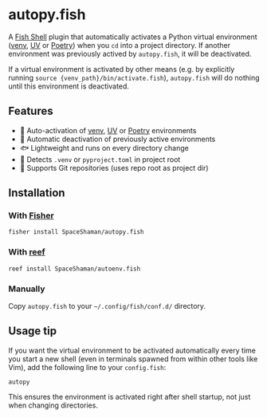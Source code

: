 # autopy.fish

A [Fish Shell](https://fishshell.com/) plugin that automatically activates a Python virtual environment ([venv](https://docs.python.org/3/library/venv.html), [UV](https://docs.astral.sh/uv/) or [Poetry](https://python-poetry.org/)) when you `cd` into a project directory. If another environment was previously actived by `autopy.fish`, it will be deactivated.

If a virtual environment is activated by other means (e.g. by explicitly running `source {venv_path}/bin/activate.fish`), `autopy.fish` will do nothing until this environment is deactivated.

## Features

- 🔁 Auto-activation of [venv](https://docs.python.org/3/library/venv.html), [UV](https://docs.astral.sh/uv/) or [Poetry](https://python-poetry.org/) environments
- 🔻 Automatic deactivation of previously active environments
- 🐟 Lightweight and runs on every directory change
- 🧠 Detects `.venv` or `pyproject.toml` in project root
- 🐙 Supports Git repositories (uses repo root as project dir)

## Installation

### With [Fisher](https://github.com/jorgebucaran/fisher)

```fish
fisher install SpaceShaman/autopy.fish
```

### With [reef](https://github.com/danielb2/reef)

```fish
reef install SpaceShaman/autoenv.fish
```

### Manually

Copy `autopy.fish` to your `~/.config/fish/conf.d/` directory.

## Usage tip

If you want the virtual environment to be activated automatically every time you start a new shell (even in terminals spawned from within other tools like Vim), add the following line to your `config.fish`:

```fish
autopy
```

This ensures the environment is activated right after shell startup, not just when changing directories.

